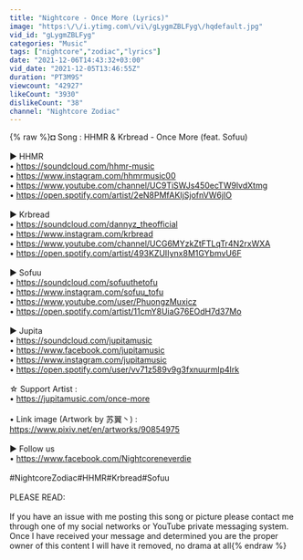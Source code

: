 ```yaml
---
title: "Nightcore - Once More (Lyrics)"
image: "https:\/\/i.ytimg.com\/vi\/gLygmZBLFyg\/hqdefault.jpg"
vid_id: "gLygmZBLFyg"
categories: "Music"
tags: ["nightcore","zodiac","lyrics"]
date: "2021-12-06T14:43:32+03:00"
vid_date: "2021-12-05T13:46:55Z"
duration: "PT3M9S"
viewcount: "42927"
likeCount: "3930"
dislikeCount: "38"
channel: "Nightcore Zodiac"
---
```

{% raw %}◘ Song : HHMR &amp; Krbread - Once More (feat. Sofuu)<br /><br />▶ HHMR<br />• <a rel="nofollow" target="blank" href="https://soundcloud.com/hhmr-music">https://soundcloud.com/hhmr-music</a><br />• <a rel="nofollow" target="blank" href="https://www.instagram.com/hhmrmusic00">https://www.instagram.com/hhmrmusic00</a><br />• <a rel="nofollow" target="blank" href="https://www.youtube.com/channel/UC9TiSWJs450ecTW9lvdXtmg">https://www.youtube.com/channel/UC9TiSWJs450ecTW9lvdXtmg</a><br />• <a rel="nofollow" target="blank" href="https://open.spotify.com/artist/2eN8PMfAKIjSjofnVW6jIO">https://open.spotify.com/artist/2eN8PMfAKIjSjofnVW6jIO</a><br /><br />▶ Krbread<br />• <a rel="nofollow" target="blank" href="https://soundcloud.com/dannyz_theofficial">https://soundcloud.com/dannyz_theofficial</a><br />• <a rel="nofollow" target="blank" href="https://www.instagram.com/krbread">https://www.instagram.com/krbread</a><br />• <a rel="nofollow" target="blank" href="https://www.youtube.com/channel/UCG6MYzkZtFTLqTr4N2rxWXA">https://www.youtube.com/channel/UCG6MYzkZtFTLqTr4N2rxWXA</a><br />• <a rel="nofollow" target="blank" href="https://open.spotify.com/artist/493KZUIIynx8M1GYbmvU6F">https://open.spotify.com/artist/493KZUIIynx8M1GYbmvU6F</a><br /><br />▶ Sofuu<br />• <a rel="nofollow" target="blank" href="https://soundcloud.com/sofuuthetofu">https://soundcloud.com/sofuuthetofu</a><br />• <a rel="nofollow" target="blank" href="https://www.instagram.com/sofuu_tofu">https://www.instagram.com/sofuu_tofu</a><br />• <a rel="nofollow" target="blank" href="https://www.youtube.com/user/PhuongzMuxicz">https://www.youtube.com/user/PhuongzMuxicz</a><br />• <a rel="nofollow" target="blank" href="https://open.spotify.com/artist/11cmY8UiaG76EOdH7d37Mo">https://open.spotify.com/artist/11cmY8UiaG76EOdH7d37Mo</a><br /><br />▶ Jupita <br />• <a rel="nofollow" target="blank" href="https://soundcloud.com/jupitamusic">https://soundcloud.com/jupitamusic</a><br />• <a rel="nofollow" target="blank" href="https://www.facebook.com/jupitamusic">https://www.facebook.com/jupitamusic</a><br />• <a rel="nofollow" target="blank" href="https://www.instagram.com/jupitamusic">https://www.instagram.com/jupitamusic</a><br />• <a rel="nofollow" target="blank" href="https://open.spotify.com/user/vv71z589v9g3fxnuurmlp4lrk">https://open.spotify.com/user/vv71z589v9g3fxnuurmlp4lrk</a><br /><br />☆ Support Artist : <br />• <a rel="nofollow" target="blank" href="https://jupitamusic.com/once-more">https://jupitamusic.com/once-more</a><br /><br />• Link image (Artwork by 苏翼丶) : <a rel="nofollow" target="blank" href="https://www.pixiv.net/en/artworks/90854975">https://www.pixiv.net/en/artworks/90854975</a><br /><br />▶ Follow us<br />• <a rel="nofollow" target="blank" href="https://www.facebook.com/Nightcoreneverdie">https://www.facebook.com/Nightcoreneverdie</a><br /><br />#NightcoreZodiac#HHMR#Krbread#Sofuu<br /><br />PLEASE READ: <br /><br />If you have an issue with me posting this song or picture please contact me through one of my social networks or YouTube private messaging system. Once I have received your message and determined you are the proper owner of this content I will have it removed, no drama at all{% endraw %}
